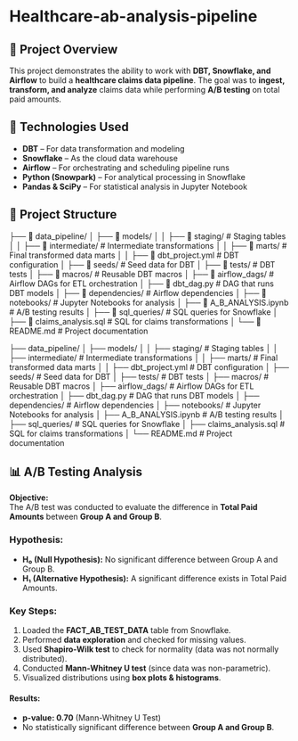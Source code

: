 # Healthcare-ab-analysis-pipeline

## 📌 Project Overview
This project demonstrates the ability to work with **DBT, Snowflake, and Airflow** to build a **healthcare claims data pipeline**. The goal was to **ingest, transform, and analyze** claims data while performing **A/B testing** on total paid amounts.

## 🚀 Technologies Used
- **DBT** – For data transformation and modeling
- **Snowflake** – As the cloud data warehouse
- **Airflow** – For orchestrating and scheduling pipeline runs
- **Python (Snowpark)** – For analytical processing in Snowflake
- **Pandas & SciPy** – For statistical analysis in Jupyter Notebook

## 📂 Project Structure
  ├── 📂 data_pipeline/
│   ├── 📂 models/
│   │   ├── 📂 staging/              # Staging tables
│   │   ├── 📂 intermediate/         # Intermediate transformations
│   │   ├── 📂 marts/                # Final transformed data marts
│   │   ├── 📄 dbt_project.yml       # DBT configuration
│   ├── 📂 seeds/                    # Seed data for DBT
│   ├── 📂 tests/                    # DBT tests
│   ├── 📂 macros/                   # Reusable DBT macros
│
├── 📂 airflow_dags/                  # Airflow DAGs for ETL orchestration
│   ├── 📄 dbt_dag.py                 # DAG that runs DBT models
│   ├── 📂 dependencies/              # Airflow dependencies
│
├── 📂 notebooks/                     # Jupyter Notebooks for analysis
│   ├── 📄 A_B_ANALYSIS.ipynb          # A/B testing results
│
├── 📂 sql_queries/                   # SQL queries for Snowflake
│   ├── 📄 claims_analysis.sql        # SQL for claims transformations
│
└── 📄 README.md                      # Project documentation                        


├── data_pipeline/
│   ├── models/
│   │   ├── staging/             # Staging tables
│   │   ├── intermediate/        # Intermediate transformations
│   │   ├── marts/               # Final transformed data marts
│   │   ├── dbt_project.yml      # DBT configuration
│   ├── seeds/                   # Seed data for DBT
│   ├── tests/                   # DBT tests
│   ├── macros/                   # Reusable DBT macros
│
├── airflow_dags/                # Airflow DAGs for ETL orchestration
│   ├── dbt_dag.py               # DAG that runs DBT models
│   ├── dependencies/            # Airflow dependencies
│
├── notebooks/                   # Jupyter Notebooks for analysis
│   ├── A_B_ANALYSIS.ipynb       # A/B testing results
│
├── sql_queries/                 # SQL queries for Snowflake
│   ├── claims_analysis.sql      # SQL for claims transformations
│
└── README.md                    # Project documentation

## 📊 A/B Testing Analysis
**Objective:**  
The A/B test was conducted to evaluate the difference in **Total Paid Amounts** between **Group A and Group B**.

### Hypothesis:
- **H₀ (Null Hypothesis):** No significant difference between Group A and Group B.
- **H₁ (Alternative Hypothesis):** A significant difference exists in Total Paid Amounts.

### Key Steps:
1. Loaded the **FACT_AB_TEST_DATA** table from Snowflake.
2. Performed **data exploration** and checked for missing values.
3. Used **Shapiro-Wilk test** to check for normality (data was not normally distributed).
4. Conducted **Mann-Whitney U test** (since data was non-parametric).
5. Visualized distributions using **box plots & histograms**.

#### **Results:**
- **p-value: 0.70** (Mann-Whitney U Test)
- No statistically significant difference between **Group A and Group B**.
